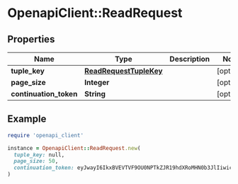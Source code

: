 # OpenapiClient::ReadRequest

## Properties

| Name | Type | Description | Notes |
| ---- | ---- | ----------- | ----- |
| **tuple_key** | [**ReadRequestTupleKey**](ReadRequestTupleKey.md) |  | [optional] |
| **page_size** | **Integer** |  | [optional] |
| **continuation_token** | **String** |  | [optional] |

## Example

```ruby
require 'openapi_client'

instance = OpenapiClient::ReadRequest.new(
  tuple_key: null,
  page_size: 50,
  continuation_token: eyJwayI6IkxBVEVTVF9OU0NPTkZJR19hdXRoMHN0b3JlIiwic2siOiIxem1qbXF3MWZLZExTcUoyN01MdTdqTjh0cWgifQ&#x3D;&#x3D;
)
```

